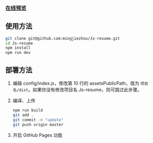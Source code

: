 ### [在线预览](http://www.zhoumingjie.com/Js-resume/public/)

## 使用方法

``` bash
git clone git@github.com:mingjiezhou/Js-resume.git
cd Js-resume
npm install
npm run dev
```

## 部署方法


1. 编辑 config/index.js，修改第 10 行的 assetsPublicPath，值为 `项目名/dist`。如果你没有修改项目名 Js-resume，则可跳过此步骤。

2. 编译、上传
    ``` bash
    npm run build
    git add .
    git commit -m "update"
    git push origin master
    ```

3. 开启 GitHub Pages 功能

